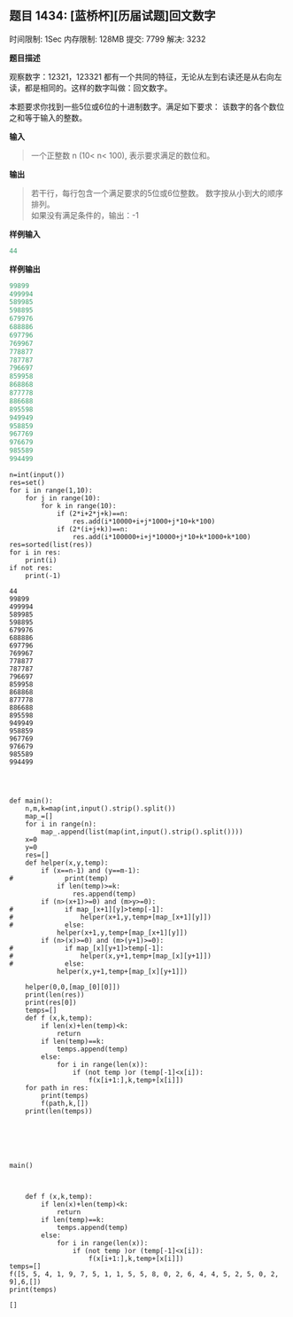 ## 题目 1434: [蓝桥杯][历届试题]回文数字

时间限制: 1Sec 内存限制: 128MB 提交: 7799 解决: 3232

**题目描述**

观察数字：12321，123321  都有一个共同的特征，无论从左到右读还是从右向左读，都是相同的。这样的数字叫做：回文数字。

本题要求你找到一些5位或6位的十进制数字。满足如下要求：
该数字的各个数位之和等于输入的整数。

**输入**

> 一个正整数  n  (10< n< 100),  表示要求满足的数位和。

**输出**

> 若干行，每行包含一个满足要求的5位或6位整数。 
> 数字按从小到大的顺序排列。  
> 如果没有满足条件的，输出：-1

**样例输入**

```python
44 
```

**样例输出**

```python
99899
499994
589985
598895
679976
688886
697796
769967
778877
787787
796697
859958
868868
877778
886688
895598
949949
958859
967769
976679
985589
994499
```


```
n=int(input())
res=set()
for i in range(1,10):
    for j in range(10):
        for k in range(10):
            if (2*i+2*j+k)==n:
                res.add(i*10000+i+j*1000+j*10+k*100)
            if (2*(i+j+k))==n:
                res.add(i*100000+i+j*10000+j*10+k*1000+k*100)
res=sorted(list(res))
for i in res:
    print(i)
if not res:
    print(-1)
```

    44
    99899
    499994
    589985
    598895
    679976
    688886
    697796
    769967
    778877
    787787
    796697
    859958
    868868
    877778
    886688
    895598
    949949
    958859
    967769
    976679
    985589
    994499



```

```


```

```


```

```


```
def main():
    n,m,k=map(int,input().strip().split())
    map_=[]
    for i in range(n):
        map_.append(list(map(int,input().strip().split())))
    x=0
    y=0
    res=[]
    def helper(x,y,temp):
        if (x==n-1) and (y==m-1):
#             print(temp)
            if len(temp)>=k:
                res.append(temp)
        if (n>(x+1)>=0) and (m>y>=0):
#             if map_[x+1][y]>temp[-1]:
#                 helper(x+1,y,temp+[map_[x+1][y]])
#             else:
            helper(x+1,y,temp+[map_[x+1][y]])
        if (n>(x)>=0) and (m>(y+1)>=0):
#             if map_[x][y+1]>temp[-1]:
#                 helper(x,y+1,temp+[map_[x][y+1]])
#             else:
            helper(x,y+1,temp+[map_[x][y+1]])
                
    helper(0,0,[map_[0][0]])
    print(len(res))
    print(res[0])
    temps=[]
    def f (x,k,temp):
        if len(x)+len(temp)<k:
            return 
        if len(temp)==k:
            temps.append(temp)
        else:
            for i in range(len(x)):
                if (not temp )or (temp[-1]<x[i]):
                    f(x[i+1:],k,temp+[x[i]])
    for path in res: 
        print(temps)
        f(path,k,[])
    print(len(temps))
            
        
        
    
    
                
main()
            
    
```


```
    def f (x,k,temp):
        if len(x)+len(temp)<k:
            return 
        if len(temp)==k:
            temps.append(temp)
        else:
            for i in range(len(x)):
                if (not temp )or (temp[-1]<x[i]):
                    f(x[i+1:],k,temp+[x[i]])
temps=[]
f([5, 5, 4, 1, 9, 7, 5, 1, 1, 5, 5, 8, 0, 2, 6, 4, 4, 5, 2, 5, 0, 2, 9],6,[])
print(temps)
```

    []